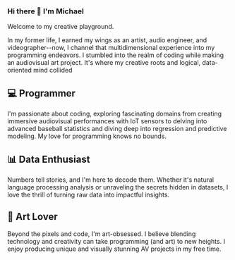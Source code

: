 ### Hi there 👋 I'm Michael

Welcome to my creative playground. 

In my former life, I earned my wings as an artist, audio engineer, and videographer--now, I channel that multidimensional experience into my programming endeavors. I stumbled into the realm of coding while making an audiovisual art project. It's where my creative roots and logical, data-oriented mind collided

## 💻 Programmer
I'm passionate about coding, exploring fascinating domains from creating immersive audiovisual performances with IoT sensors to delving into advanced baseball statistics and diving deep into regression and predictive modeling. My love for programming knows no bounds.

## 📊 Data Enthusiast
Numbers tell stories, and I'm here to decode them. Whether it's natural language processing analysis or unraveling the secrets hidden in datasets, I love the thrill of turning raw data into impactful insights.

## 🎨 Art Lover
Beyond the pixels and code, I'm art-obsessed. I believe blending technology and creativity can take programming (and art) to new heights. I enjoy producing unique and visually stunning AV projects in my free time. 

